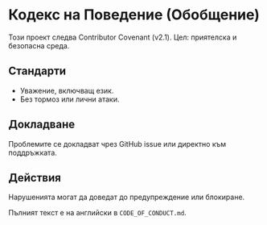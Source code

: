 # Кодекс на Поведение (Обобщение)

Този проект следва Contributor Covenant (v2.1). Цел: приятелска и безопасна среда.

## Стандарти
- Уважение, включващ език.
- Без тормоз или лични атаки.

## Докладване
Проблемите се докладват чрез GitHub issue или директно към поддръжката.

## Действия
Нарушенията могат да доведат до предупреждение или блокиране.

Пълният текст е на английски в `CODE_OF_CONDUCT.md`.
